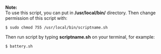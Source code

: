 
<b>Note: </b>\
To use this script, you can put in <b>/usr/local/bin/</b> directory. Then change permission of this script with:
```
$ sudo chmod 755 /usr/local/bin/scriptname.sh
```
Then run script by typing <b>scriptname.sh</b> on your terminal, for example:
```
$ battery.sh
```
